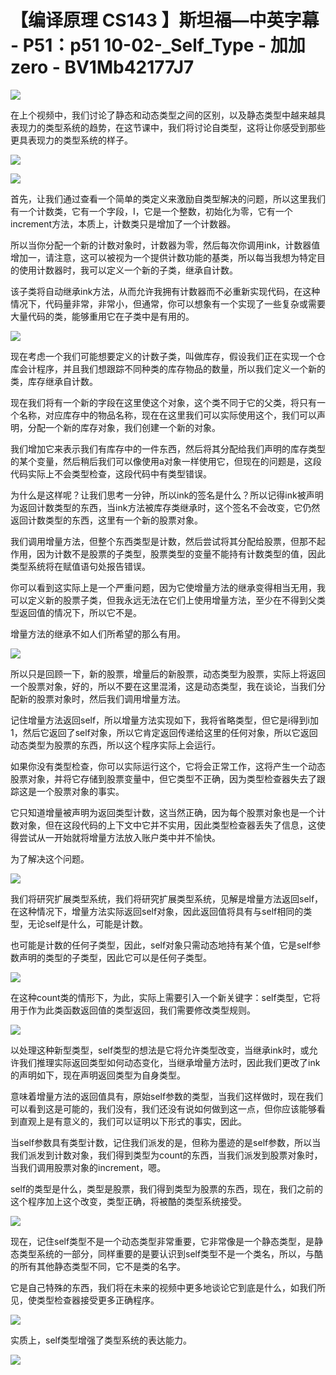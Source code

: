 # 【编译原理 CS143 】斯坦福—中英字幕 - P51：p51 10-02-_Self_Type - 加加zero - BV1Mb42177J7

![](img/40e9a0d6692ba4cf6ccdb8d95f2b268f_0.png)

在上个视频中，我们讨论了静态和动态类型之间的区别，以及静态类型中越来越具表现力的类型系统的趋势，在这节课中，我们将讨论自类型，这将让你感受到那些更具表现力的类型系统的样子。



![](img/40e9a0d6692ba4cf6ccdb8d95f2b268f_2.png)

![](img/40e9a0d6692ba4cf6ccdb8d95f2b268f_3.png)

首先，让我们通过查看一个简单的类定义来激励自类型解决的问题，所以这里我们有一个计数类，它有一个字段，I，它是一个整数，初始化为零，它有一个increment方法，本质上，计数类只是增加了一个计数器。

所以当你分配一个新的计数对象时，计数器为零，然后每次你调用ink，计数器值增加一，请注意，这可以被视为一个提供计数功能的基类，所以每当我想为特定目的使用计数器时，我可以定义一个新的子类，继承自计数。

该子类将自动继承ink方法，从而允许我拥有计数器而不必重新实现代码，在这种情况下，代码量非常，非常小，但通常，你可以想象有一个实现了一些复杂或需要大量代码的类，能够重用它在子类中是有用的。



![](img/40e9a0d6692ba4cf6ccdb8d95f2b268f_5.png)

现在考虑一个我们可能想要定义的计数子类，叫做库存，假设我们正在实现一个仓库会计程序，并且我们想跟踪不同种类的库存物品的数量，所以我们定义一个新的类，库存继承自计数。

现在我们将有一个新的字段在这里使这个对象，这个类不同于它的父类，将只有一个名称，对应库存中的物品名称，现在在这里我们可以实际使用这个，我们可以声明，分配一个新的库存对象，我们创建一个新的对象。

我们增加它来表示我们有库存中的一件东西，然后将其分配给我们声明的库存类型的某个变量，然后稍后我们可以像使用a对象一样使用它，但现在的问题是，这段代码实际上不会类型检查，这段代码中有类型错误。

为什么是这样呢？让我们思考一分钟，所以ink的签名是什么？所以记得ink被声明为返回计数类型的东西，当ink方法被库存类继承时，这个签名不会改变，它仍然返回计数类型的东西，这里有一个新的股票对象。

我们调用增量方法，但整个东西类型是计数，然后尝试将其分配给股票，但那不起作用，因为计数不是股票的子类型，股票类型的变量不能持有计数类型的值，因此类型系统将在赋值语句处报告错误。

你可以看到这实际上是一个严重问题，因为它使增量方法的继承变得相当无用，我可以定义新的股票子类，但我永远无法在它们上使用增量方法，至少在不得到父类型返回值的情况下，所以它不是。

增量方法的继承不如人们所希望的那么有用。

![](img/40e9a0d6692ba4cf6ccdb8d95f2b268f_7.png)

所以只是回顾一下，新的股票，增量后的新股票，动态类型为股票，实际上将返回一个股票对象，好的，所以不要在这里混淆，这是动态类型，我在谈论，当我们分配新的股票对象时，然后我们调用增量方法。

记住增量方法返回self，所以增量方法实现如下，我将省略类型，但它是i得到i加1，然后它返回了self对象，所以它肯定返回传递给这里的任何对象，所以它返回动态类型为股票的东西，所以这个程序实际上会运行。

如果你没有类型检查，你可以实际运行这个，它将会正常工作，这将产生一个动态股票对象，并将它存储到股票变量中，但它类型不正确，因为类型检查器失去了跟踪这是一个股票对象的事实。

它只知道增量被声明为返回类型计数，这当然正确，因为每个股票对象也是一个计数对象，但在这段代码的上下文中它并不实用，因此类型检查器丢失了信息，这使得尝试从一开始就将增量方法放入账户类中并不愉快。

为了解决这个问题。

![](img/40e9a0d6692ba4cf6ccdb8d95f2b268f_9.png)

我们将研究扩展类型系统，我们将研究扩展类型系统，见解是增量方法返回self，在这种情况下，增量方法实际返回self对象，因此返回值将具有与self相同的类型，无论self是什么，可能是计数。

也可能是计数的任何子类型，因此，self对象只需动态地持有某个值，它是self参数声明的类型的子类型，因此它可以是任何子类型。



![](img/40e9a0d6692ba4cf6ccdb8d95f2b268f_11.png)

在这种count类的情形下，为此，实际上需要引入一个新关键字：self类型，它将用于作为此类函数返回值的类型返回，我们需要修改类型规则。



![](img/40e9a0d6692ba4cf6ccdb8d95f2b268f_13.png)

以处理这种新型类型，self类型的想法是它将允许类型改变，当继承ink时，或允许我们推理实际返回类型如何动态变化，当继承增量方法时，因此我们更改了ink的声明如下，现在声明返回类型为自身类型。

意味着增量方法的返回值具有，原始self参数的类型，当我们这样做时，现在我们可以看到这是可能的，我们没有，我们还没有说如何做到这一点，但你应该能够看到直观上是有意义的，我们可以证明以下形式的事实，因此。

当self参数具有类型计数，记住我们派发的是，但称为墨迹的是self参数，所以当我们派发到计数对象，我们得到类型为count的东西，当我们派发到股票对象时，当我们调用股票对象的increment，嗯。

self的类型是什么，类型是股票，我们得到类型为股票的东西，现在，我们之前的这个程序加上这个改变，类型正确，将被酷的类型系统接受。



![](img/40e9a0d6692ba4cf6ccdb8d95f2b268f_15.png)

现在，记住self类型不是一个动态类型非常重要，它非常像是一个静态类型，是静态类型系统的一部分，同样重要的是要认识到self类型不是一个类名，所以，与酷的所有其他静态类型不同，它不是类的名字。

它是自己特殊的东西，我们将在未来的视频中更多地谈论它到底是什么，如我们所见，使类型检查器接受更多正确程序。



![](img/40e9a0d6692ba4cf6ccdb8d95f2b268f_17.png)

实质上，self类型增强了类型系统的表达能力。

![](img/40e9a0d6692ba4cf6ccdb8d95f2b268f_19.png)